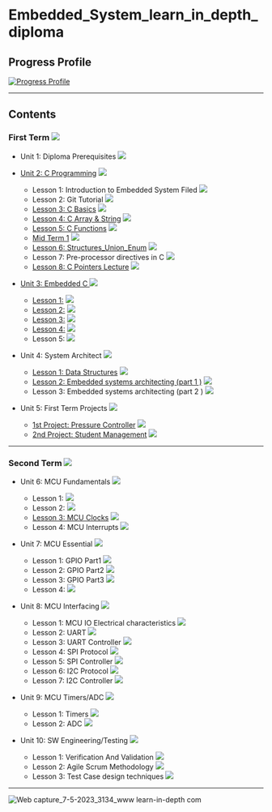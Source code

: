 # Embedded_System_learn_in_depth_diploma

## Progress Profile

[![Progress Profile](https://user-images.githubusercontent.com/77551534/236877069-addbe4b3-4bc3-4dec-b3c4-192951bdbb1c.png)](https://www.learn-in-depth.com/online-diploma/mohamedbelal045%40gmail.com)

---

## Contents
### First Term <img src="https://progress-bar.dev/100/?title=Done &color=0043B9 &width=600"> 

- Unit 1: Diploma Prerequisites <img src="https://progress-bar.dev/100/?title=Done &color=0043B9 &width=150">



- [Unit 2: C Programming](https://github.com/mohamed-belall/Embedded_System_learn_in_depth_diploma/tree/master/Unit_2_C_Programming) <img src="https://progress-bar.dev/100/?title=Dones&color=0043B9 &width=150">
  - Lesson 1: Introduction to Embedded System Filed <img src="https://progress-bar.dev/100/?title=Done &color=0043B9">
  - Lesson 2: Git Tutorial  <img src="https://progress-bar.dev/100/?title=Done &color=0043B9">
  - [Lesson 3: C Basics](https://github.com/mohamed-belall/Embedded_System_learn_in_depth_diploma/tree/master/Unit_2_C_Programming/Assignment_1_C_Basics) <img src="https://progress-bar.dev/100/?title=Done&color=0043B9">
  - [Lesson 4: C Array & String](https://github.com/mohamed-belall/Embedded_System_learn_in_depth_diploma/tree/master/Unit_2_C_Programming/Assignment_3_C_Array_%26_String) <img src="https://progress-bar.dev/100/?title=Done&color=0043B9">
  - [Lesson 5: C Functions](https://github.com/mohamed-belall/Embedded_System_learn_in_depth_diploma/tree/master/Unit_2_C_Programming/Assignment_4_C_Function) <img src="https://progress-bar.dev/100/?title=Done&color=0043B9">
  - [Mid Term 1](https://github.com/mohamed-belall/Embedded_System_learn_in_depth_diploma/tree/master/Unit_2_C_Programming/mid_term_1) <img src="https://progress-bar.dev/100/?title=Done&color=0043B9">
  - [Lesson 6: Structures_Union_Enum](https://github.com/mohamed-belall/Embedded_System_learn_in_depth_diploma/tree/master/Unit_2_C_Programming/Assignment_5_C_Structures_Union_Enum) <img src="https://progress-bar.dev/100/?title=Done&color=0043B9">
  - Lesson 7: Pre-processor directives in C <img src="https://progress-bar.dev/100/?title=Done&color=0043B9">
  - [Lesson 8: C Pointers Lecture](https://github.com/mohamed-belall/Embedded_System_learn_in_depth_diploma/tree/master/Unit_2_C_Programming/Assignment_6_C_Pointers) <img src="https://progress-bar.dev/100/?title=Done&color=0043B9">

 

 
- [Unit 3: Embedded C ](https://github.com/mohamed-belall/Embedded_System_learn_in_depth_diploma/tree/master/Unit_3_Embedded_C) <img src="https://progress-bar.dev/100/?title=Done&color=0043B9 &width=150">
  - [Lesson 1:](https://github.com/mohamed-belall/Embedded_System_learn_in_depth_diploma/tree/master/Unit_3_Embedded_C/lesson_1) <img src="https://progress-bar.dev/100/?title=Done&color=0043B9 ">
  - [Lesson 2:](https://github.com/mohamed-belall/Embedded_System_learn_in_depth_diploma/tree/master/Unit_3_Embedded_C/Lesson_2) <img src="https://progress-bar.dev/100/?title=Done&color=0043B9">
  - [Lesson 3:](https://github.com/mohamed-belall/Embedded_System_learn_in_depth_diploma/tree/master/Unit_3_Embedded_C/lesson_3) <img src="https://progress-bar.dev/100/?title=Done&color=0043B9">
  - [Lesson 4:](https://github.com/mohamed-belall/Embedded_System_learn_in_depth_diploma/tree/master/Unit_3_Embedded_C/lesson_4) <img src="https://progress-bar.dev/100/?title=Done&color=0043B9">
  - Lesson 5: <img src="https://progress-bar.dev/100/?title=Done&color=0043B9">



- Unit 4: System Architect <img src="https://progress-bar.dev/100/?title=Done&color=0043B9 &width=150">
   - [Lesson 1:  Data Structures](https://github.com/mohamed-belall/Embedded_System_learn_in_depth_diploma/tree/master/Unit_4_Data_Structure/Lesson_1) <img src="https://progress-bar.dev/100/?title=Done&color=0043B9">
   - [Lesson 2: Embedded systems architecting (part 1 )](https://github.com/mohamed-belall/Embedded_System_learn_in_depth_diploma/tree/master/Unit_4_Data_Structure/Lesson_2) <img src="https://progress-bar.dev/100/?title=Done&color=0043B9 ">
   - Lesson 3: Embedded systems architecting (part 2 ) <img src="https://progress-bar.dev/100/?title=Done&color=0043B9">



- Unit 5: First Term Projects  <img src="https://progress-bar.dev/100/?title=Done&color=0043B9 &width=150">
   - [1st Project: Pressure Controller](https://github.com/mohamed-belall/Embedded_System_learn_in_depth_diploma/tree/master/Unit_5_first_term_exam/project_1_Pressure_Controller) <img src="https://progress-bar.dev/100/?title=Done&color=0043B9">
   - [2nd Project: Student Management](https://github.com/mohamed-belall/Embedded_System_learn_in_depth_diploma/tree/master/Unit_5_first_term_exam/project_2_student_mangment) <img src="https://progress-bar.dev/100/?title=Done&color=0043B9 ">






---
### Second Term <img src="https://progress-bar.dev/0/?title=In Progress&color=FFEC00 &width=600"> 

- Unit 6: MCU Fundamentals <img src="https://progress-bar.dev/75/?title=In Progress&color=FFEC00 &width=150">
  - Lesson 1:  <img src="https://progress-bar.dev/100/?title=Done&color=0043B9">
  - Lesson 2:  <img src="https://progress-bar.dev/100/?title=Done&color=0043B9">
  - [Lesson 3: MCU Clocks](https://github.com/mohamed-belall/Embedded_System_learn_in_depth_diploma/tree/master/Unit_6_Micro-controller%20Arch/Lesson3_MCU_Clocks)  <img src="https://progress-bar.dev/100/?title=Done&color=0043B9">
  - Lesson 4: MCU Interrupts  <img src="https://progress-bar.dev/0/?title=In Progress&color=FFEC00">


- Unit 7: MCU Essential <img src="https://progress-bar.dev/0/?title=Not Started &color=FF0000 &width=150">
  - Lesson 1: GPIO Part1 <img src="https://progress-bar.dev/0/?title=Not Started &color=FF0000">
  - Lesson 2: GPIO Part2 <img src="https://progress-bar.dev/0/?title=Not Started &color=FF0000">
  - Lesson 3: GPIO Part3 <img src="https://progress-bar.dev/0/?title=Not Started &color=FF0000">
  - Lesson 4:  <img src="https://progress-bar.dev/0/?title=Not Started &color=FF0000">


- Unit 8: MCU Interfacing <img src="https://progress-bar.dev/0/?title=Not Started &color=FF0000 &width=150">
  - Lesson 1: MCU IO Electrical characteristics <img src="https://progress-bar.dev/0/?title=Not Started &color=FF0000">
  - Lesson 2: UART <img src="https://progress-bar.dev/0/?title=Not Started &color=FF0000">
  - Lesson 3: UART Controller <img src="https://progress-bar.dev/0/?title=Not Started &color=FF0000">
  - Lesson 4: SPI Protocol <img src="https://progress-bar.dev/0/?title=Not Started &color=FF0000">
  - Lesson 5: SPI Controller <img src="https://progress-bar.dev/0/?title=Not Started &color=FF0000">
  - Lesson 6: I2C Protocol <img src="https://progress-bar.dev/0/?title=Not Started &color=FF0000">
  - Lesson 7: I2C Controller <img src="https://progress-bar.dev/0/?title=Not Started &color=FF0000">


- Unit 9: MCU Timers/ADC <img src="https://progress-bar.dev/0/?title=Not Started &color=FF0000 &width=150">
  - Lesson 1: Timers  <img src="https://progress-bar.dev/0/?title=Not Started &color=FF0000">
  - Lesson 2: ADC  <img src="https://progress-bar.dev/0/?title=Not Started &color=FF0000">

  
- Unit 10: SW Engineering/Testing <img src="https://progress-bar.dev/0/?title=Not Started &color=FF0000 &width=150">
  - Lesson 1: Verification And Validation  <img src="https://progress-bar.dev/0/?title=Not Started &color=FF0000">
  - Lesson 2: Agile Scrum Methodology  <img src="https://progress-bar.dev/0/?title=Not Started &color=FF0000">
  - Lesson 3: Test Case design techniques  <img src="https://progress-bar.dev/0/?title=Not Started &color=FF0000">




---
![Web capture_7-5-2023_3134_www learn-in-depth com](https://user-images.githubusercontent.com/77551534/236875586-61edbffa-4251-4382-9292-add93ce9bca0.jpeg)










